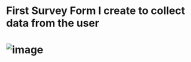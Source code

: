 <h1>First Survey Form I create to collect data from the user<h1>

![image](https://github.com/user-attachments/assets/e5182146-cbc2-449a-8a3c-4fa572b32cff)

